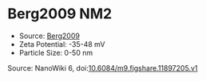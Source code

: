<a name="material" />

# Berg2009 NM2
<script type="application/ld+json">
  {
    "@context": "https://schema.org/",
    "@type": "ChemicalSubstance",
    "@id": "https://egonw.github.io/nanowiki/nanowiki146.html#material",
    "http://purl.org/dc/terms/conformsTo":
      {
        "@type": "CreativeWork",
        "@id": "https://bioschemas.org/profiles/ChemicalSubstance/0.4-RELEASE/"
      },
    "identfier": "146",
    "name": "Berg2009 NM2",
    "url": "https://egonw.github.io/nanowiki/nanowiki146.html#material",
    "sameAs": "http://127.0.0.1/mediawiki/index.php/Special:URIResolver/Berg2009_NM2"
  }
</script>


* Source: [Berg2009](articleBerg2009.md)
* Zeta Potential: -35-48 mV
* Particle Size: 0-50 nm


Source: NanoWiki 6, doi:[10.6084/m9.figshare.11897205.v1](https://doi.org/10.6084/m9.figshare.11897205.v1)

